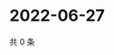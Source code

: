 # 2022-06-27

共 0 条

<!-- BEGIN WEIBO -->
<!-- 最后更新时间 Mon Jun 27 2022 21:32:56 GMT+0800 (China Standard Time) -->

<!-- END WEIBO -->
